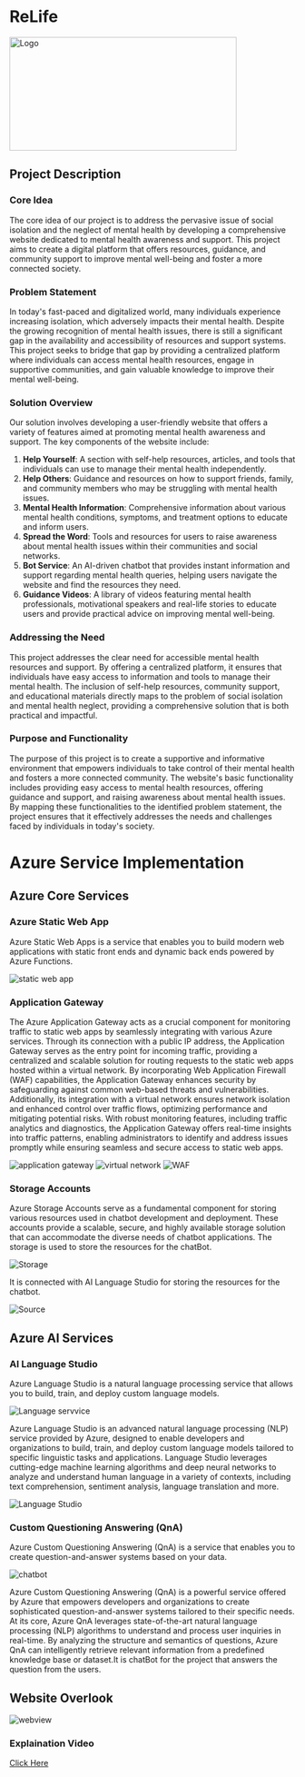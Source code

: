 # ReLife
<img src="images/Logo.png" alt="Logo" width="400" height="200">

## Project Description

### Core Idea
The core idea of our project is to address the pervasive issue of social isolation and the neglect of mental health by developing a comprehensive website dedicated to mental health awareness and support. This project aims to create a digital platform that offers resources, guidance, and community support to improve mental well-being and foster a more connected society.

### Problem Statement
In today's fast-paced and digitalized world, many individuals experience increasing isolation, which adversely impacts their mental health. Despite the growing recognition of mental health issues, there is still a significant gap in the availability and accessibility of resources and support systems. This project seeks to bridge that gap by providing a centralized platform where individuals can access mental health resources, engage in supportive communities, and gain valuable knowledge to improve their mental well-being.

### Solution Overview
Our solution involves developing a user-friendly website that offers a variety of features aimed at promoting mental health awareness and support. The key components of the website include:

1. **Help Yourself**: A section with self-help resources, articles, and tools that individuals can use to manage their mental health independently.
2. **Help Others**: Guidance and resources on how to support friends, family, and community members who may be struggling with mental health issues.
3. **Mental Health Information**: Comprehensive information about various mental health conditions, symptoms, and treatment options to educate and inform users.
4. **Spread the Word**: Tools and resources for users to raise awareness about mental health issues within their communities and social networks.
5. **Bot Service**: An AI-driven chatbot that provides instant information and support regarding mental health queries, helping users navigate the website and find the resources they need.
6. **Guidance Videos**: A library of videos featuring mental health professionals, motivational speakers and real-life stories to educate users and provide practical advice on improving mental well-being.

### Addressing the Need
This project addresses the clear need for accessible mental health resources and support. By offering a centralized platform, it ensures that individuals have easy access to information and tools to manage their mental health. The inclusion of self-help resources, community support, and educational materials directly maps to the problem of social isolation and mental health neglect, providing a comprehensive solution that is both practical and impactful.

### Purpose and Functionality
The purpose of this project is to create a supportive and informative environment that empowers individuals to take control of their mental health and fosters a more connected community. The website's basic functionality includes providing easy access to mental health resources, offering guidance and support, and raising awareness about mental health issues. By mapping these functionalities to the identified problem statement, the project ensures that it effectively addresses the needs and challenges faced by individuals in today's society.


# Azure Service Implementation

## Azure Core Services

### Azure Static Web App

Azure Static Web Apps is a service that enables you to build modern web applications with static front ends and dynamic back ends powered by Azure Functions.

<img src="Frt2/static web ap.png" alt="static web app" >

### Application Gateway

The Azure Application Gateway acts as a crucial component for monitoring traffic to static web apps by seamlessly integrating with various Azure services. Through its connection with a public IP address, the Application Gateway serves as the entry point for incoming traffic, providing a centralized and scalable solution for routing requests to the static web apps hosted within a virtual network. By incorporating Web Application Firewall (WAF) capabilities, the Application Gateway enhances security by safeguarding against common web-based threats and vulnerabilities. Additionally, its integration with a virtual network ensures network isolation and enhanced control over traffic flows, optimizing performance and mitigating potential risks. With robust monitoring features, including traffic analytics and diagnostics, the Application Gateway offers real-time insights into traffic patterns, enabling administrators to identify and address issues promptly while ensuring seamless and secure access to static web apps.

<img src="Frt2/ap.png" alt="application gateway" >

<img src="Frt2/vn.png" alt="virtual network" >

<img src="Frt2/WAF.png" alt="WAF">

### Storage Accounts

Azure Storage Accounts serve as a fundamental component for storing various resources used in chatbot development and deployment. These accounts provide a scalable, secure, and highly available storage solution that can accommodate the diverse needs of chatbot applications.
The storage is used to store the resources for the chatBot.

<img src="Frt2/stoage.png" alt="Storage">

It is connected with AI Language Studio for storing the resources for the chatbot.

<img src="Frt2/storage files table.png" alt="Source">

## Azure AI Services

### AI Language Studio

Azure Language Studio is a natural language processing service that allows you to build, train, and deploy custom language models.

<img src="Frt2/language.png" alt="Language servvice" >

Azure Language Studio is an advanced natural language processing (NLP) service provided by Azure, designed to enable developers and organizations to build, train, and deploy custom language models tailored to specific linguistic tasks and applications. Language Studio leverages cutting-edge machine learning algorithms and deep neural networks to analyze and understand human language in a variety of contexts, including text comprehension, sentiment analysis, language translation and more.

<img src="Frt2/Language studio.png" alt="Language Studio" >

    
### Custom Questioning Answering (QnA)

Azure Custom Questioning Answering (QnA) is a service that enables you to create question-and-answer systems based on your data.

<img src="Frt2/chatbot.png" alt="chatbot" >

Azure Custom Questioning Answering (QnA) is a powerful service offered by Azure that empowers developers and organizations to create sophisticated question-and-answer systems tailored to their specific needs. At its core, Azure QnA leverages state-of-the-art natural language processing (NLP) algorithms to understand and process user inquiries in real-time. By analyzing the structure and semantics of questions, Azure QnA can intelligently retrieve relevant information from a predefined knowledge base or dataset.It is chatBot for the project that answers the question from the users.

## Website Overlook

<img src="Frt2/Weboverview.png" alt="webview" >

### Explaination Video

[ Click Here ](https://drive.google.com/file/d/1LoLyhunnLAuUifQuWkMwlRLFcPrSVqTy/view?usp=drive_link)
